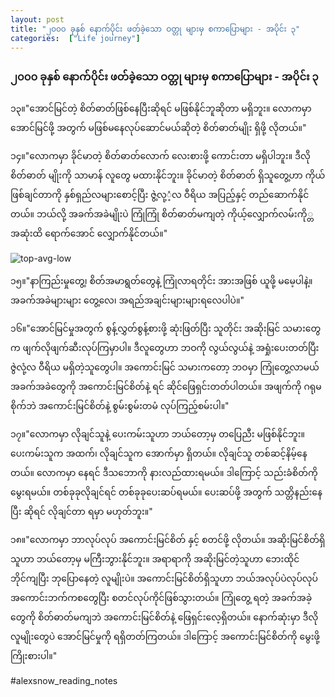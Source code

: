 ```yaml
---
layout: post
title: "၂၀၀၀ ခုနှစ် နောက်ပိုင်း ဖတ်ခဲ့သော ဝတ္တု များမှ စကာပြောများ - အပိုင်း ၃"
categories:  ["Life journey"]
---
```


### ၂၀၀၀ ခုနှစ် နောက်ပိုင်း ဖတ်ခဲ့သော ဝတ္တု များမှ စကာပြောများ -  အပိုင်း ၃

၁၃။"အောင်မြင်တဲ့ စိတ်ဓာတ်ဖြစ်နေပြီးဆိုရင် မဖြစ်နိုင်ဘူဆိုတာ မရှိဘူး။ လောကမှာ အောင်မြင်ဖို့ အတွက် မဖြစ်မနေလုပ်ဆောင်မယ်ဆိုတဲ့ စိတ်ဓာတ်မျိုး ရှိဖို့ လိုတယ်။"

၁၄။"လောကမှာ ခိုင်မာတဲ့ စိတ်ဓာတ်လောက် လေးစားဖို့ ကောင်းတာ မရှိပါဘူး။ ဒီလို စိတ်ဓာတ် မျိုးကို သာမာန် လူတွေ မထားနိုင်ဘူး။ ခိုင်မာတဲ့ စိတ်ဓာတ် ရှိသူတွေ့ဟာ ကိုယ်ဖြစ်ချင်တာကို နှစ်ရှည်လများစောင့်ပြီး ဇွဲ့လု့ံ့လ ဝီရိယ အပြည့်နှင့် တည်ဆောက်နိုင်တယ်။ ဘယ်လို့ အခက်အခဲမျိုးပဲ ကြုံကြုံ စိတ်ဓာတ်မကျတဲ့ ကိုယ့်လျှောက်လမ်းကို္တ အဆုံးထိ ရောက်အောင် လျှောက်နိုင်တယ်။"

<!-- more -->
<img src="http://drive.google.com/uc?export=view&id=1QNK6r-jZSuAm5jdOkcuW0EP3smeqiMFb" alt="top-avg-low">

၁၅။"နာကြည်းမှုတွေ့၊ စိတ်အမာရွတ်တွေနဲ့ ကြုံလာရတိုင်း အားအဖြစ် ယူဖို့ မမေ့ပါနဲ့။ အခက်အခဲများများ တွေ့လေ၊ အရည်အချင်းများများရလေပါပဲ။"

၁၆။"အောင်မြင်မှုအတွက် စွန့်လွှတ်စွန့်စားဖို့ ဆုံးဖြတ်ပြီး သူတိုင်း အဆိုးမြင် သမားတွေ က ဖျက်လိုဖျက်ဆီးလုပ်ကြမှာပါ။ ဒီလူတွေဟာ ဘဝကို လွယ်လွယ်နဲ့ အရှုံးပေးတတ်ပြီး ဇွဲလုံ့လ ဝီရိယ မရှိတဲ့သူတွေပါ။ အကောင်းမြင် သမားကတော့ ဘဝမှာ ကြုံတွေ့လာမယ် အခက်အခဲတွေကို အကောင်းမြင်စိတ်နဲ့ ရင် ဆိုင်ဖြေရှင်းတတ်ပါတယ်။ အဖျက်ကို ဂရုမစိုက်ဘဲ အကောင်းမြင်စိတ်နဲ့ စွမ်းစွမ်းတမံ လုပ်ကြည့်စမ်းပါ။"

၁၇။"လောကမှာ လိုချင်သူနဲ့ ပေးကမ်းသူဟာ ဘယ်တော့မှ တပြေညီး မဖြစ်နိုင်ဘူး။ ပေးကမ်းသူက အထက်၊ လိုချင်သူက အောက်မှာ ရှိတယ်။ လိုချင်သူ တစ်ဆင့်နိမ့်နေတယ်။ လောကမှာ နေရင် ဒီသဘောကို နားလည်ထားရမယ်။ ဒါကြောင့် သည်းခံစိတ်ကို မွေးရမယ်။ တစ်ခုခုလိုချင်ရင် တစ်ခုခုပေးဆပ်ရမယ်။ ပေးဆပ်ဖို့ အတွက် သတ္တိနည်းနေပြီး ဆိုရင် လိုချင်တာ ရမှာ မဟုတ်ဘူး။"

၁၈။"လောကမှာ ဘာလုပ်လုပ် အကောင်းမြင်စိတ် နှင့် စတင်ဖို့ လိုတယ်။ အဆိုးမြင်စိတ်ရှိသူဟာ ဘယ်တော့မှ မကြီးဘွားနိုင်ဘူး။ အရာရာကို အဆိုးမြင်တဲ့သူဟာ ဘေးထိုင်ဘိုင်ကျပြီး ဘုပြောနေတဲ့ လူမျိုးပဲ။ အကောင်းမြင်စိတ်ရှိသူဟာ ဘယ်အလုပ်ပဲလုပ်လုပ် အကောင်းဘက်ကစတွေပြီး စတင်လုပ်ကိုင်ဖြစ်သွားတယ်။ ကြုံတွေ့ ရတဲ့ အခက်အခဲ့တွေကို စိတ်ဓာတ်မကျဘဲ အကောင်းမြင်စိတ်နဲ့ ဖြေရှင်းလေ့ရှိတယ်။ နောက်ဆုံးမှာ ဒီလို လူမျိုးတွေပဲ အောင်မြင်မှုကို ရရှိတတ်ကြတယ်။ ဒါကြောင့် အကောင်းမြင်စိတ်ကို မွေးဖို့ ကြိုးစားပါ။"

#alexsnow_reading_notes
